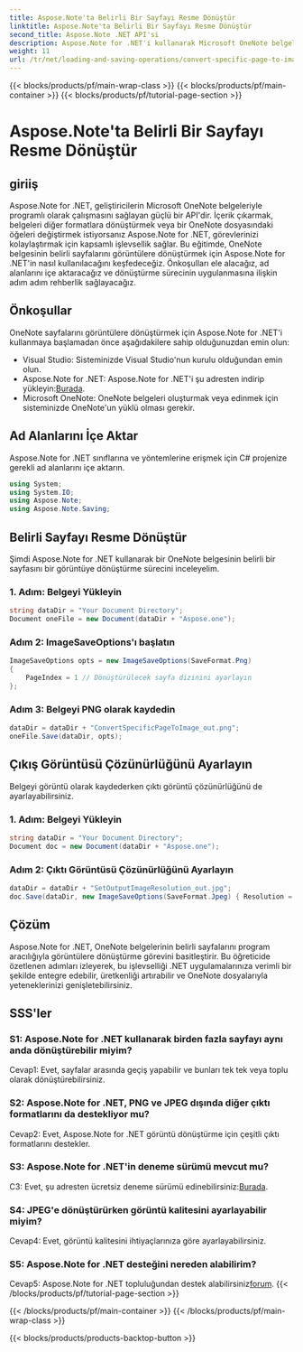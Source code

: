 ```yaml
---
title: Aspose.Note'ta Belirli Bir Sayfayı Resme Dönüştür
linktitle: Aspose.Note'ta Belirli Bir Sayfayı Resme Dönüştür
second_title: Aspose.Note .NET API'si
description: Aspose.Note for .NET'i kullanarak Microsoft OneNote belgelerinin belirli sayfalarını programlı olarak görüntülere nasıl dönüştüreceğinizi öğrenin.
weight: 11
url: /tr/net/loading-and-saving-operations/convert-specific-page-to-image/
---
```


{{< blocks/products/pf/main-wrap-class >}}
{{< blocks/products/pf/main-container >}}
{{< blocks/products/pf/tutorial-page-section >}}

# Aspose.Note'ta Belirli Bir Sayfayı Resme Dönüştür

## giriiş

Aspose.Note for .NET, geliştiricilerin Microsoft OneNote belgeleriyle programlı olarak çalışmasını sağlayan güçlü bir API'dir. İçerik çıkarmak, belgeleri diğer formatlara dönüştürmek veya bir OneNote dosyasındaki öğeleri değiştirmek istiyorsanız Aspose.Note for .NET, görevlerinizi kolaylaştırmak için kapsamlı işlevsellik sağlar. Bu eğitimde, OneNote belgesinin belirli sayfalarını görüntülere dönüştürmek için Aspose.Note for .NET'in nasıl kullanılacağını keşfedeceğiz. Önkoşulları ele alacağız, ad alanlarını içe aktaracağız ve dönüştürme sürecinin uygulanmasına ilişkin adım adım rehberlik sağlayacağız.

## Önkoşullar

OneNote sayfalarını görüntülere dönüştürmek için Aspose.Note for .NET'i kullanmaya başlamadan önce aşağıdakilere sahip olduğunuzdan emin olun:

- Visual Studio: Sisteminizde Visual Studio'nun kurulu olduğundan emin olun.
-  Aspose.Note for .NET: Aspose.Note for .NET'i şu adresten indirip yükleyin:[Burada](https://releases.aspose.com/note/net/).
- Microsoft OneNote: OneNote belgeleri oluşturmak veya edinmek için sisteminizde OneNote'un yüklü olması gerekir.

## Ad Alanlarını İçe Aktar

Aspose.Note for .NET sınıflarına ve yöntemlerine erişmek için C# projenize gerekli ad alanlarını içe aktarın.

```csharp
using System;
using System.IO;
using Aspose.Note;
using Aspose.Note.Saving;
```

## Belirli Sayfayı Resme Dönüştür

Şimdi Aspose.Note for .NET kullanarak bir OneNote belgesinin belirli bir sayfasını bir görüntüye dönüştürme sürecini inceleyelim.

### 1. Adım: Belgeyi Yükleyin

```csharp
string dataDir = "Your Document Directory";
Document oneFile = new Document(dataDir + "Aspose.one");
```

### Adım 2: ImageSaveOptions'ı başlatın

```csharp
ImageSaveOptions opts = new ImageSaveOptions(SaveFormat.Png)
{
    PageIndex = 1 // Dönüştürülecek sayfa dizinini ayarlayın
};
```

### Adım 3: Belgeyi PNG olarak kaydedin

```csharp
dataDir = dataDir + "ConvertSpecificPageToImage_out.png";
oneFile.Save(dataDir, opts);
```

## Çıkış Görüntüsü Çözünürlüğünü Ayarlayın

Belgeyi görüntü olarak kaydederken çıktı görüntü çözünürlüğünü de ayarlayabilirsiniz.

### 1. Adım: Belgeyi Yükleyin

```csharp
string dataDir = "Your Document Directory";
Document doc = new Document(dataDir + "Aspose.one");
```

### Adım 2: Çıktı Görüntüsü Çözünürlüğünü Ayarlayın

```csharp
dataDir = dataDir + "SetOutputImageResolution_out.jpg";
doc.Save(dataDir, new ImageSaveOptions(SaveFormat.Jpeg) { Resolution = 220 });
```

## Çözüm

Aspose.Note for .NET, OneNote belgelerinin belirli sayfalarını program aracılığıyla görüntülere dönüştürme görevini basitleştirir. Bu öğreticide özetlenen adımları izleyerek, bu işlevselliği .NET uygulamalarınıza verimli bir şekilde entegre edebilir, üretkenliği artırabilir ve OneNote dosyalarıyla yeteneklerinizi genişletebilirsiniz.

## SSS'ler

### S1: Aspose.Note for .NET kullanarak birden fazla sayfayı aynı anda dönüştürebilir miyim?

Cevap1: Evet, sayfalar arasında geçiş yapabilir ve bunları tek tek veya toplu olarak dönüştürebilirsiniz.

### S2: Aspose.Note for .NET, PNG ve JPEG dışında diğer çıktı formatlarını da destekliyor mu?

Cevap2: Evet, Aspose.Note for .NET görüntü dönüştürme için çeşitli çıktı formatlarını destekler.

### S3: Aspose.Note for .NET'in deneme sürümü mevcut mu?

 C3: Evet, şu adresten ücretsiz deneme sürümü edinebilirsiniz:[Burada](https://releases.aspose.com/).

### S4: JPEG'e dönüştürürken görüntü kalitesini ayarlayabilir miyim?

Cevap4: Evet, görüntü kalitesini ihtiyaçlarınıza göre ayarlayabilirsiniz.

### S5: Aspose.Note for .NET desteğini nereden alabilirim?

 Cevap5: Aspose.Note for .NET topluluğundan destek alabilirsiniz[forum](https://forum.aspose.com/c/note/28).
{{< /blocks/products/pf/tutorial-page-section >}}

{{< /blocks/products/pf/main-container >}}
{{< /blocks/products/pf/main-wrap-class >}}

{{< blocks/products/products-backtop-button >}}
